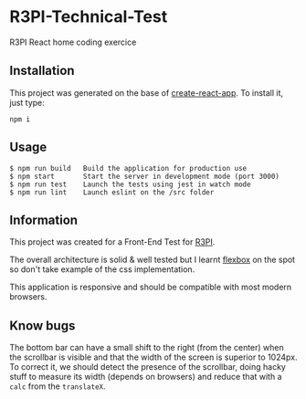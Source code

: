 # R3PI-Technical-Test
R3PI React home coding exercice

## Installation

This project was generated on the base of [create-react-app](https://github.com/facebookincubator/create-react-app). To install it, just type:

```
npm i
```

## Usage

```
$ npm run build   Build the application for production use
$ npm start       Start the server in development mode (port 3000)
$ npm run test    Launch the tests using jest in watch mode
$ npm run lint    Launch eslint on the /src folder
```

## Information

This project was created for a Front-End Test for [R3PI](https://r3pi.io/).

The overall architecture is solid & well tested but I learnt [flexbox](https://developer.mozilla.org/en-US/docs/Web/CSS/CSS_Flexible_Box_Layout/Using_CSS_flexible_boxes) on the spot so don't take example of the css implementation.

This application is responsive and should be compatible with most modern browsers.

## Know bugs

The bottom bar can have a small shift to the right (from the center) when the scrollbar is visible and that the width of the screen is superior to 1024px.
To correct it, we should detect the presence of the scrollbar, doing hacky stuff to measure its width (depends on browsers) and reduce that with a `calc` from the `translateX`.
